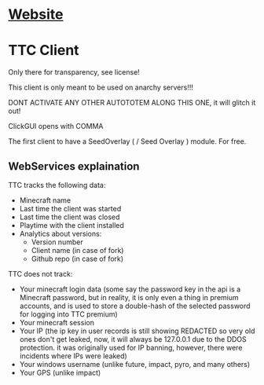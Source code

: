 # [Website](https://tudbut.de:83#ttc)

TTC Client
==========

Only there for transparency, see license!

This client is only meant to be used on anarchy servers!!!

DONT ACTIVATE ANY OTHER AUTOTOTEM ALONG THIS ONE, it will glitch it out!

ClickGUI opens with COMMA

The first client to have a SeedOverlay ( / Seed Overlay ) module. For free.

## WebServices explaination

TTC tracks the following data:

- Minecraft name
- Last time the client was started
- Last time the client was closed
- Playtime with the client installed
- Analytics about versions:
  - Version number
  - Client name (in case of fork)
  - Github repo (in case of fork)

TTC does not track:

- Your minecraft login data (some say the password 
key in the api is a Minecraft password, but in reality, it is
only even a thing in premium accounts, and is used to store a 
double-hash of the selected password for logging into TTC premium)
- Your minecraft session
- Your IP (the ip key in user records is still showing REDACTED so
very old ones don't get leaked, now, it will always be 127.0.0.1 due
to the DDOS protection. it was originally used for IP banning, however,
there were incidents where IPs were leaked)
- Your windows username (unlike future, impact, pyro, and many others)
- Your GPS (unlike impact)
